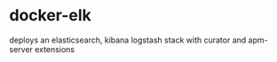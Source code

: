 # docker-elk
deploys an elasticsearch, kibana logstash stack with curator and apm-server extensions
